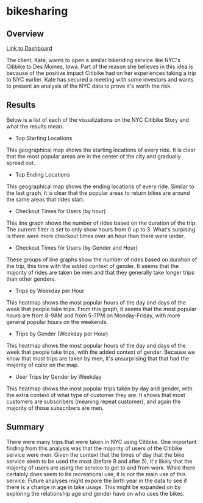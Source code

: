 # bikesharing

## Overview

[Link to Dashboard](https://public.tableau.com/app/profile/isaac.jorgensen/viz/CitibikeAnalysis_16595772465150/NYCCitibikeStory?publish=yes)

The client, Kate, wants to open a similar bikeriding service like NYC's Citibike to Des Moines, Iowa. Part of the reason she believes in this idea is because of the positive impact Citibike had on her experiences taking a trip to NYC earlier. Kate has secured a meeting with some investors and wants to present an analysis of the NYC data to prove it's worth the risk. 

## Results

Below is a list of each of the visualizations on the NYC Citibike Story and what the results mean.

* Top Starting Locations
  
This geographical map shows the starting locations of every ride. It is clear that the most popular areas are in the center of the city and gradually spread out.
  
* Top Ending Locations
  
This geographical map shows the ending locations of every ride. Similar to the last graph, it is clear that the popular areas to return bikes are around the same areas that rides start.
  
* Checkout Times for Users (by hour)
  
This line graph shows the number of rides based on the duration of the trip. The current filter is set to only show hours from 0 up to 3. What's surpising is there were more checkout times over an hour than there were under.
  
* Checkout Times for Users (by Gender and Hour)
  
These groups of line graphs show the number of rides based on duration of the trip, this time with the added context of gender. It seems that the majority of rides are taken be men and that they generally take longer trips than other genders.
  
* Trips by Weekday per Hour
  
This heatmap shows the most popular hours of the day and days of the week that people take trips. From this graph, it seems that the most popular hours are from 8-9AM and from 5-7PM on Monday-Friday, with more general popular hours on the weekends.
  
* Trips by Gender (Weekday per Hour)
  
This heatmap shows the most popular hours of the day and days of the week that people take trips, with the added context of gender. Because we know that most trips are taken by men, it's unsurprising that that had the majority of color on the map.
  
* User Trips by Gender by Weekday
  
This heatmap shows the most popular trips taken by day and gender, with the extra context of what type of customer they are. It shows that most customers are subscribers (meaning repeat customer), and again the majority of those subscribers are men.
  
## Summary
There were many trips that were taken in NYC using Citibike. One important finding from this analysis was that the majority of users of the Citibike service were men. Given the context that the times of day that the bike service seem to be used the most (before 9 and after 5), it's likely that the majority of users are using the service to get to and from work. While there certainly does seem to be recreational use, it is not the main use of this service. 
Future analyses might expore the birth year in the data to see if there is a change in age in bike usage. This might be expanded on by exploring the relationship age _and_ gender have on who uses the bikes.